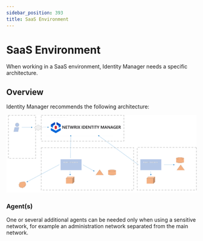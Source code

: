 ```yaml
---
sidebar_position: 393
title: SaaS Environment
---
```


# SaaS Environment

When working in a SaaS environment, Identity Manager needs a specific architecture.

## Overview

Identity Manager recommends the following architecture:

![SaaS Recommended Architecture](../../../../../../../static/images/Usercube_SaaS/Content/Resources/Images/Architecture_SaaS.png)

### Agent(s)

One or several additional agents can be needed only when using a sensitive network, for example an administration network separated from the main network.